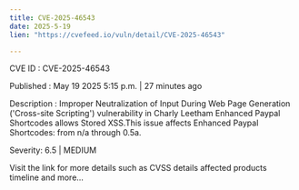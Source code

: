 ```yaml
---
title: CVE-2025-46543
date: 2025-5-19
lien: "https://cvefeed.io/vuln/detail/CVE-2025-46543"

---
```


CVE ID : CVE-2025-46543

Published :  May 19
2025
5:15 p.m. | 27 minutes ago

Description : Improper Neutralization of Input During Web Page Generation ('Cross-site Scripting') vulnerability in Charly Leetham Enhanced Paypal Shortcodes allows Stored XSS.This issue affects Enhanced Paypal Shortcodes: from n/a through 0.5a.

Severity: 6.5 | MEDIUM

Visit the link for more details
such as CVSS details
affected products
timeline
and more...
